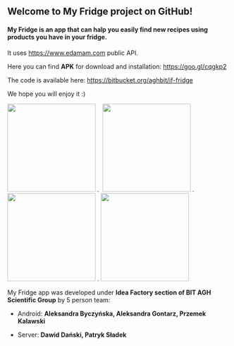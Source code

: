 ## Welcome to My Fridge project on GitHub!

#### My Fridge is an app that can halp you easily find new recipes using products you have in your fridge. ####
It uses https://www.edamam.com public API.


Here you can find **APK** for download and installation: https://goo.gl/cqgkp2

The code is available here: https://bitbucket.org/aghbit/if-fridge


We hope you will enjoy it :)

<img src="https://github.com/apneah/My-Fridge/blob/master/2.jpg" width="200"> .   <img src="https://github.com/apneah/My-Fridge/blob/master/3.jpg" width="200"> .   <img src="https://github.com/apneah/My-Fridge/blob/master/4.jpg" width="200">  .  <img src="https://github.com/apneah/My-Fridge/blob/master/5.jpg" width="200">


My Fridge app was developed under **Idea Factory section of BIT AGH Scientific Group** by 5 person team:

* Android: **Aleksandra Byczyńska, Aleksandra Gontarz, Przemek Kalawski**

* Server: **Dawid Dański, Patryk Sładek**
